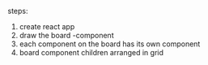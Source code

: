 steps:
1.  create react app
2.  draw the board -component
3.  each component on the board has its own component
4.  board component children arranged in grid